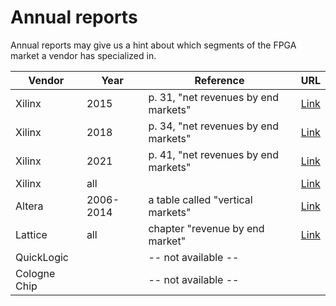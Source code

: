 # Annual reports

Annual reports may give us a hint about which segments of the FPGA market a vendor has specialized in.

| Vendor 		| Year 		| Reference 							| URL  |
|------			|------		|------									|------|
| Xilinx 		| 2015		| p. 31, "net revenues by end markets" 	| [Link](https://www.annreports.com/xilinx/xilinx-ar-2015.pdf) |
| Xilinx 		| 2018		| p. 34, "net revenues by end markets" 	| [Link](https://www.annreports.com/xilinx/xilinx-ar-2018.pdf) |
| Xilinx 		| 2021		| p. 41, "net revenues by end markets" 	| [Link](https://www.annreports.com/xilinx/xilinx-ar-2021.pdf) |
| Xilinx 		| all		| 										| [Link](https://www.annualreports.com/Company/xilinx) |
| Altera		| 2006-2014 | a table called "vertical markets"		| [Link](https://last10k.com/sec-filings/768251/0000768251-15-000008.htm) |
| Lattice		| all		| chapter "revenue by end market"		| [Link](https://www.annualreports.com/Company/lattice-semiconductor-corporation) |
| QuickLogic 	|			| -- not available --					| |
| Cologne Chip 	|			| -- not available --					| |
